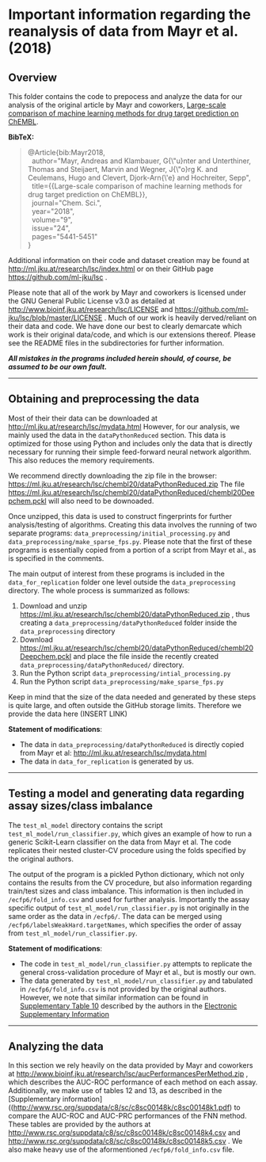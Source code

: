 # Important information regarding the reanalysis of data from Mayr et al. (2018) #

## Overview ##

This folder contains the code to prepocess and analyze the data for our analysis of the original article by Mayr and coworkers,
[Large-scale comparison of machine learning methods for drug target prediction on ChEMBL](https://pubs.rsc.org/en/content/articlelanding/2018/sc/c8sc00148k#!divAbstract).

**BibTeX:**

>@Article{bib:Mayr2018,\
>&nbsp;&nbsp;author="Mayr, Andreas and Klambauer, G{\\"u}nter and Unterthiner, Thomas and Steijaert, Marvin and Wegner, J{\\"o}rg K. and Ceulemans, Hugo and Clevert, Djork-Arn{\\'e} and Hochreiter, Sepp",\
>&nbsp;&nbsp;title={{Large-scale comparison of machine learning methods for drug target prediction on ChEMBL}},\
>&nbsp;&nbsp;journal="Chem. Sci.",\
>&nbsp;&nbsp;year="2018",\
>&nbsp;&nbsp;volume="9",\
>&nbsp;&nbsp;issue="24",\
>&nbsp;&nbsp;pages="5441-5451"\
>} 

Additional information on their code and dataset creation may be found at http://ml.jku.at/research/lsc/index.html or on their GitHub page https://github.com/ml-jku/lsc . 

Please note that all of the work by Mayr and coworkers is licensed under the GNU General Public License v3.0 as detailed at http://www.bioinf.jku.at/research/lsc/LICENSE and https://github.com/ml-jku/lsc/blob/master/LICENSE .
Much of our work is heavily derved/reliant on their data and code. We have done our best to clearly demarcate which work is their original data/code, and which is our extensions thereof. Please see the README files in the subdirectories for further information.

**_All mistakes in the programs included herein should, of course, be assumed to be our own fault._**

***

## Obtaining and preprocessing the data ##

Most of their their data can be downloaded at http://ml.jku.at/research/lsc/mydata.html 
However, for our analysis, we mainly used the data in the `dataPythonReduced` section. 
This data is optimized for those using Python and includes only the data that is directly 
necessary for running their simple feed-forward neural network algorithm. 
This also reduces the memory requirements.

We recommend directly downloading the zip file in the browser: https://ml.jku.at/research/lsc/chembl20/dataPythonReduced.zip
The file https://ml.jku.at/research/lsc/chembl20/dataPythonReduced/chembl20Deepchem.pckl will also need to be downoaded.

Once unzipped, this data is used to construct fingerprints for further analysis/testing of algorithms. Creating this data involves the running of two separate programs: `data_preprocessing/initial_processing.py` and `data_preprocessing/make_sparse_fps.py`. Please note that the first of these programs is essentially copied from a portion of a script from Mayr et al., as is specified in the comments.

The main output of interest from these programs is included in the `data_for_replication` folder one level outside the `data_preprocessing` directory. The whole process is summarized as follows:
1. Download and unzip https://ml.jku.at/research/lsc/chembl20/dataPythonReduced.zip , thus creating a `data_preprocessing/dataPythonReduced` folder inside the `data_preprocessing` directory
2. Download https://ml.jku.at/research/lsc/chembl20/dataPythonReduced/chembl20Deepchem.pckl and place the file inside the recently created `data_preprocessing/dataPythonReduced/` directory.
3. Run the Python script `data_preprocessing/intial_processing.py`
4. Run the Python script `data_preprocessing/make_sparse_fps.py` 

Keep in mind that the size of the data needed and generated by these steps is quite large, and often outside the GitHub storage limits. Therefore we provide the data here (INSERT LINK)

**Statement of modifications**:
- The data in `data_preprocessing/dataPythonReduced` is directly copied from Mayr et al: http://ml.jku.at/research/lsc/mydata.html
- The data in `data_for_replication` is generated by us. 

***

## Testing a model and generating data regarding assay sizes/class imbalance ##

The `test_ml_model` directory contains the script `test_ml_model/run_classifier.py`, which gives an example of how to run a generic Scikit-Learn classifier on the data from Mayr et al. The code replicates their nested cluster-CV procedure using the folds specified by the original authors. 

The output of the program is a pickled Python dictionary, which not only contains the results from the CV procedure, but also information regarding train/test sizes and class imbalance. This information is then included in `/ecfp6/fold_info.csv` and used for further analysis. Importantly the assay specific output of `test_ml_model/run_classifier.py` is not originally in the same order as the data in `/ecfp6/`. The data can be merged using `/ecfp6/labelsWeakHard.targetNames`, which specifies the order of assay from `test_ml_model/run_classifier.py`.

**Statement of modifications**:
- The code in `test_ml_model/run_classifier.py` attempts to replicate the general cross-validation procedure of Mayr et al., but is mostly our own.
- The data generated by `test_ml_model/run_classifier.py` and tabulated in `/ecfp6/fold_info.csv` is not provided by the original authors. However, we note that similar information can be found in [Supplementary Table 10](http://www.rsc.org/suppdata/c8/sc/c8sc00148k/c8sc00148k2.csv) described by the authors in the [Electronic Supplementary Information](http://www.rsc.org/suppdata/c8/sc/c8sc00148k/c8sc00148k1.pdf) 

***

## Analyzing the data ## 

In this section we rely heavily on the data provided by Mayr and coworkers at http://www.bioinf.jku.at/research/lsc/aucPerformancesPerMethod.zip , which describes the AUC-ROC performance of each method on each assay. Additionally, we make use of tables 12 and 13, as described in the [Supplementary information]((http://www.rsc.org/suppdata/c8/sc/c8sc00148k/c8sc00148k1.pdf) to compare the AUC-ROC and AUC-PRC performances of the FNN method. These tables are provided by the authors at http://www.rsc.org/suppdata/c8/sc/c8sc00148k/c8sc00148k4.csv and http://www.rsc.org/suppdata/c8/sc/c8sc00148k/c8sc00148k5.csv . We also make heavy use of the aformentioned `/ecfp6/fold_info.csv` file. 








